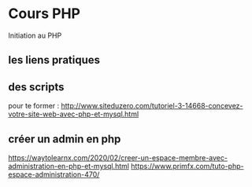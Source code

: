 # Cours PHP
Initiation au PHP


## les liens pratiques 
## des scripts 
pour te former :
http://www.siteduzero.com/tutoriel-3-14668-concevez-votre-site-web-avec-php-et-mysql.html


## créer un admin en php
https://waytolearnx.com/2020/02/creer-un-espace-membre-avec-administration-en-php-et-mysql.html
https://www.primfx.com/tuto-php-espace-administration-470/



